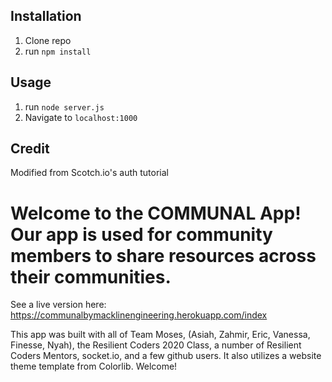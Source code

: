 ## Installation

1. Clone repo
2. run `npm install`

## Usage

1. run `node server.js`
2. Navigate to `localhost:1000`

## Credit

Modified from Scotch.io's auth tutorial

# Welcome to the COMMUNAL App! Our app is used for community members to share resources across their communities.

See a live version here: https://communalbymacklinengineering.herokuapp.com/index 


This app was built with all of Team Moses, (Asiah, Zahmir, Eric, Vanessa, Finesse, Nyah), the Resilient Coders 2020 Class, a number of Resilient Coders Mentors, socket.io, and a few github users. It also utilizes a website theme template from Colorlib. Welcome! 
 
